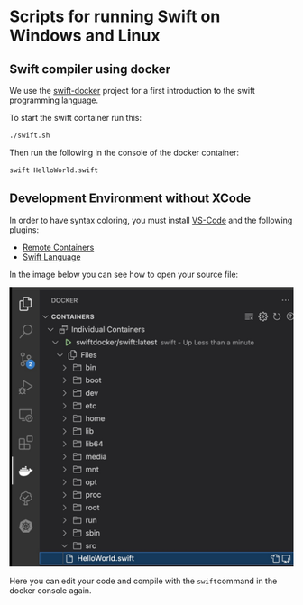# Scripts for running Swift on Windows and Linux

## Swift compiler using docker

We use the [swift-docker](https://github.com/apple/swift-docker) project for a first introduction to the swift programming language.

To start the swift container run this:
```bash
./swift.sh
```

Then run the following in the console of the docker container:
```bash
swift HelloWorld.swift
```

## Development Environment without XCode

In order to have syntax coloring, you must install [VS-Code](https://code.visualstudio.com/) and the following plugins:
- [Remote Containers](https://marketplace.visualstudio.com/items?itemName=ms-vscode-remote.remote-containers)
- [Swift Language](https://marketplace.visualstudio.com/items?itemName=Kasik96.swift)


In the image below you can see how to open your source file:

![remote development](./images/remote.jpg)

Here you can edit your code and compile with the ```swift```command in the docker console again.